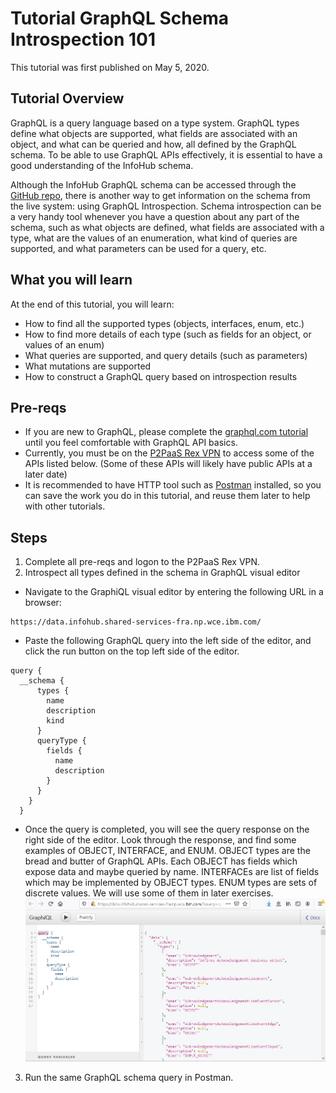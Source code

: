 # Tutorial GraphQL Schema Introspection 101 

This tutorial was first published on May 5, 2020.

## Tutorial Overview

GraphQL is a query language based on a type system. GraphQL types define what objects are supported, what fields are associated with an object, and what can be queried and how, all defined by the GraphQL schema. To be able to use GraphQL APIs effectively, it is essential to have a good understanding of the InfoHub schema. 

Although the InfoHub GraphQL schema can be accessed through the [GitHub repo](https://github.ibm.com/SC-Shared-Services/infohub-graphql-server-base/blob/master/src/main/resources/schema.graphqls), there is another way to get information on the schema from the live system: using GraphQL Introspection. Schema introspection can be a very handy tool whenever you have a question about any part of the schema, such as what objects are defined, what fields are associated with a type, what are the values of an enumeration, what kind of queries are supported, and what parameters can be used for a query, etc.

## What you will learn

At the end of this tutorial, you will learn:

* How to find all the supported types (objects, interfaces, enum, etc.)
* How to find more details of each type (such as fields for an object, or values of an enum)
* What queries are supported, and query details (such as parameters)
* What mutations are supported
* How to construct a GraphQL query based on introspection results

## Pre-reqs

* If you are new to GraphQL, please complete the [graphql.com tutorial](https://www.graphql.com/tutorials/) until you feel comfortable with GraphQL API basics.
* Currently, you must be on the [P2PaaS Rex VPN](https://w3-connections.ibm.com/wikis/home?lang=en#!/wiki/W0c5faf15eabc_42d9_b877_4c8edce9bb37/page/IBM%20Sterling%20REX%20VPN) to access some of the APIs listed below. (Some of these APIs will likely have public APIs at a later date)
* It is recommended to have HTTP tool such as [Postman](https://learning.postman.com/docs/postman/launching-postman/installation-and-updates/) installed, so you can save the work you do in this tutorial, and reuse them later to help with other tutorials.

## Steps

1. Complete all pre-reqs and logon to the P2PaaS Rex VPN.
2. Introspect all types defined in the schema in GraphQL visual editor
  * Navigate to the GraphiQL visual editor by entering the following URL in a browser:
  ```
  https://data.infohub.shared-services-fra.np.wce.ibm.com/
  ```
   * Paste the following GraphQL query into the left side of the editor, and click the run button on the top left side of the editor. 
  ```
  query {
    __schema {
	    types {
		  name
		  description
		  kind
		}
		queryType {
		  fields {
			name
			description
		  }
		}
      }
    }
  ```
  * Once the query is completed, you will see the query response on the right side of the editor. Look through the response, and find some examples of OBJECT, INTERFACE, and ENUM. OBJECT types are the bread and butter of GraphQL APIs. Each OBJECT has fields which expose data and maybe queried by name. INTERFACEs are list of fields which may be implemented by OBJECT types. ENUM types are sets of discrete values. We will use some of them in later exercises. 
  ![schema-response](schema-response.jpg)
  
3. Run the same GraphQL schema query in Postman.
